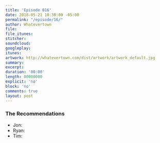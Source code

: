 ```yaml
---
title: 'Episode 016'
date: 2018-05-21 10:30:00 -05:00
permalink: "/episode/16/"
author: Whatevertown
file:
file_itunes:
stitcher:
soundcloud:
googleplay:
itunes:
artwork: http://whatevertown.com/dist/artwork/artwork_default.jpg
summary:
excerpt:
duration: '00:00'
length: 00000000
explicit: 'no'
block: 'no'
comments: true
layout: post
---
```


### The Recommendations
- Jon:
- Ryan:
- Tim:
